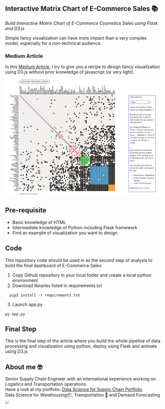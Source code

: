 ## Interactive Matrix Chart of E-Commerce Sales 📚
*Build Interactive Matrix Chart of E-Commerce Cosmetics Sales using Flask and D3.js*

Simple fancy visualization can have more impact than a very complex model, especially for a non-technical audience.

### Medium Article
In this [Medium Article](https://towardsdatascience.com/build-interactive-charts-using-flask-and-d3-js-70f715a76f93/), I try to give you a recipe to design fancy visualization using D3.js without prior knowledge of javascript (or very light).

![This is an image](https://github.com/samirsaci/matrix-ecommerce/blob/master/static/img/screenshot.PNG)

## Pre-requisite
- Basic knowledge of HTML
- Intermediate knowledge of Python including Flask framework
- Find an example of visualization you want to design

## Code
This repository code should be used in as the second step of analysis to build the final dashboard of E-Commerce Sales
1. Copy Github repository in your local folder and create a local python environment
2. Download libraries listed in requirements.txt
```
  pip3 install -r requirements.txt
```
3. Launch app.py
```
py app.py
```

## Final Step
This is the final step of the article where you build the whole pipeline of data processing and visualization using python, deploy using Flask and animate using D3.js

## About me 🤓
Senior Supply Chain Engineer with an international experience working on Logistics and Transportation operations. \
Have a look at my portfolio: [Data Science for Supply Chain Portfolio](https://samirsaci.com) \
Data Science for Warehousing📦, Transportation 🚚 and Demand Forecasting 📈 

